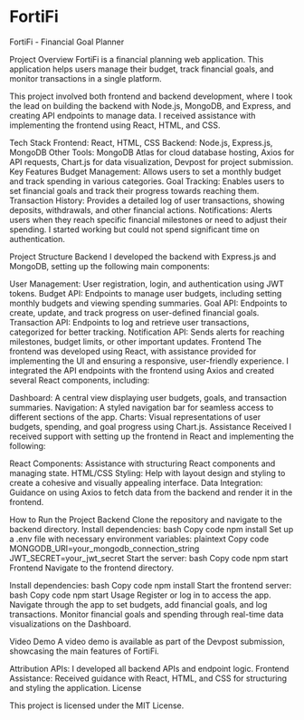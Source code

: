 ﻿# FortiFi

FortiFi - Financial Goal Planner

Project Overview
FortiFi is a financial planning web application. This application helps users manage their budget, track financial goals, and monitor transactions in a single platform.

This project involved both frontend and backend development, where I took the lead on building the backend with Node.js, MongoDB, and Express, and creating API endpoints to manage data. I received assistance with implementing the frontend using React, HTML, and CSS.

Tech Stack
Frontend: React, HTML, CSS
Backend: Node.js, Express.js, MongoDB
Other Tools: MongoDB Atlas for cloud database hosting, Axios for API requests, Chart.js for data visualization, Devpost for project submission.
Key Features
Budget Management: Allows users to set a monthly budget and track spending in various categories.
Goal Tracking: Enables users to set financial goals and track their progress towards reaching them.
Transaction History: Provides a detailed log of user transactions, showing deposits, withdrawals, and other financial actions.
Notifications: Alerts users when they reach specific financial milestones or need to adjust their spending.
I started working but could not spend significant time on authentication.

Project Structure
Backend
I developed the backend with Express.js and MongoDB, setting up the following main components:

User Management: User registration, login, and authentication using JWT tokens.
Budget API: Endpoints to manage user budgets, including setting monthly budgets and viewing spending summaries.
Goal API: Endpoints to create, update, and track progress on user-defined financial goals.
Transaction API: Endpoints to log and retrieve user transactions, categorized for better tracking.
Notification API: Sends alerts for reaching milestones, budget limits, or other important updates.
Frontend
The frontend was developed using React, with assistance provided for implementing the UI and ensuring a responsive, user-friendly experience. I integrated the API endpoints with the frontend using Axios and created several React components, including:

Dashboard: A central view displaying user budgets, goals, and transaction summaries.
Navigation: A styled navigation bar for seamless access to different sections of the app.
Charts: Visual representations of user budgets, spending, and goal progress using Chart.js.
Assistance Received
I received support with setting up the frontend in React and implementing the following:

React Components: Assistance with structuring React components and managing state.
HTML/CSS Styling: Help with layout design and styling to create a cohesive and visually appealing interface.
Data Integration: Guidance on using Axios to fetch data from the backend and render it in the frontend.

How to Run the Project
Backend
Clone the repository and navigate to the backend directory.
Install dependencies:
bash
Copy code
npm install
Set up a .env file with necessary environment variables:
plaintext
Copy code
MONGODB_URI=your_mongodb_connection_string
JWT_SECRET=your_jwt_secret
Start the server:
bash
Copy code
npm start
Frontend
Navigate to the frontend directory.

Install dependencies:
bash
Copy code
npm install
Start the frontend server:
bash
Copy code
npm start
Usage
Register or log in to access the app.
Navigate through the app to set budgets, add financial goals, and log transactions.
Monitor financial goals and spending through real-time data visualizations on the Dashboard.

Video Demo
A video demo is available as part of the Devpost submission, showcasing the main features of FortiFi.

Attribution
APIs: I developed all backend APIs and endpoint logic.
Frontend Assistance: Received guidance with React, HTML, and CSS for structuring and styling the application.
License

This project is licensed under the MIT License.
